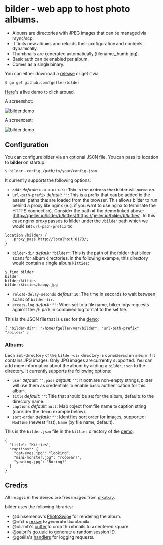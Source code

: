 # bilder - web app to host photo albums.

 - Albums are directories with JPEG images that can be managed via rsync/scp.
 - It finds new albums and reloads their configuration and contents dynamically.
 - Thumbnails are generated automatically (filename_thumb.jpg).
 - Basic auth can be enabled per album.
 - Comes as a single binary.

You can either download a [release](https://github.com/fgeller/bilder/releases) or get it via

```
$ go get github.com/fgeller/bilder
```

[Here](https://felix.geller.io/bilder/b/kitties)'s a live demo to click around.

A screenshot:

![bilder demo](screenshot.png)

A screencast:

![bilder demo](demo.gif)

## Configuration

You can configure bilder via an optional JSON file. You can pass its location to **bilder** on startup:

```
$ bilder -config /path/to/your/config.json
```

It currently supports the following options:

 + `addr` *default:* `0.0.0.0:8173`: This is the address that bilder will serve on.
 + `url-path-prefix` *default:* `""`: This is a prefix that can be added to the assets' paths that are loaded from the browser. This allows bilder to run behind a proxy like nginx (e.g. if you want to use nginx to  terminate the HTTPS connection). Consider the path of the demo linked above: [https://geller.io/bilder/b/kitties](https://geller.io/bilder/b/kitties). In this case nginx proxy passes to bilder under the `/bilder` path which we would set `url-path-prefix` to:
```
location /bilder/ {
    proxy_pass http://localhost:8173/;
}
```
 + `bilder-dir` *default:* `"bilder"`: This is the path of the folder that bilder scans for album directories. In the following example, this directory would contain a single album `kitties`:
```
$ find bilder
bilder
bilder/kitties
bilder/kitties/happy.jpg
```
 + `reload-delay-seconds` *default:* `10`: The time in seconds to wait between scans of `bilder-dir`.
 + `access-log` *default:* `""`: When set to a file name, bilder logs requests against the `/b` path in combined log format to the set file.

This is the JSON file that is used for the [demo](https://geller.io/bilder/b/kitties):
```
{ "bilder-dir": "/home/fgeller/var/bilder", "url-path-prefix": "/bilder" }
```

### Albums

Each sub-directory of the `bilder-dir` directory is considered an album if it contains JPG images.
Only JPG images are currently supported.
You can add more information about the album by adding a `bilder.json` to the directory.
It currently supports the following options:

 + `user` *default:* `""`, `pass` *default:* `""`: If both are non-empty strings, bilder will use them as credentials to enable basic authentication for this album.
 + `title` *default:* `""`: Title that should be set for the album, defaults to the directory name.
 + `captions` *default:* `null`: Map object from file name to caption string (consider the demo example below).
 + `sort-order` *default:* `""`: Identifies sort order for images, supported: `ModTime` (newest first), `Name` (by file name, default).

This is the `bilder.json` file in the `kitties` directory of the [demo](https://geller.io/bilder/b/kitties):
```
{
  "title": "Kitties",
  "captions": {
    "cat-eyes.jpg": "looking",
    "mini-monster.jpg": "rooooar!",
    "yawning.jpg": "Boring!"
  }
}
```

## Credits

All images in the demos are free images from [pixabay](https://pixabay.com/).

bilder uses the following libraries:

 + @dimsemenov's [PhotoSwipe](https://github.com/dimsemenov/PhotoSwipe) for rendering the album.
 + @nfnt's [resize](https://github.com/nfnt/resize) to generate thumbnails.
 + @oliamb's [cutter](https://github.com/oliamb/cutter) to crop thumbnails to a centered square.
 + @satori's [go.uuid](https://github.com/satori/go.uuid) to generate a random session ID.
 + @gorilla's [handlers](https://github.com/gorilla/handlers) for logging requests.
